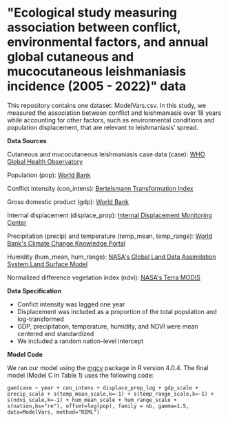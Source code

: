 # "Ecological study measuring association between conflict, environmental factors, and annual global cutaneous and mucocutaneous leishmaniasis incidence (2005 - 2022)" data
This repository contains one dataset: ModelVars.csv. In this study, we measured the association between conflict and leishmaniasis over 18 years while accounting for other factors, such as environmental conditions and population displacement, that are relevant to leishmaniasis’ spread.



**Data Sources**

Cutaneous and mucocutaneous leishmaniasis case data (case): [WHO Global Health Observatory](https://www.who.int/data/gho/data/indicators/indicator-details/GHO/number-of-cases-of-cutaneous-leishmaniasis-reported)

Population (pop): [World Bank](https://data.worldbank.org/indicator/SP.POP.TOTL) 

Conflict intensity (con_intens): [Bertelsmann Transformation Index](https://bti-project.org/en/index/governance) 

Gross domestic product (gdp): [World Bank](https://data.worldbank.org/indicator/NY.GDP.MKTP.CD?view=chart) 

Internal displacement (displace_prop): [Internal Displacement Monitoring Center](https://www.internal-displacement.org/database/displacement-data/)

Precipitation (precip) and temperature (temp_mean, temp_range): [World Bank's Climate Change Knowledge Portal](https://climateknowledgeportal.worldbank.org/)

Humidity (hum_mean, hum_range): [NASA's Global Land Data Assimilation System Land Surface Model](https://disc.gsfc.nasa.gov/datasets?keywords=GLDAS)

Normalized difference vegetation index (ndvi): [NASA's Terra MODIS](https://developers.google.com/earth-engine/datasets/catalog/MODIS_061_MOD13A3)



**Data Specification**
- Confict intensity was lagged one year
- Displacement was included as a proportion of the total population and log-transformed
- GDP, precipitation, temperature, humidity, and NDVI were mean centered and standardized
- We included a random nation-level intercept


**Model Code**

We ran our model using the [mgcv](https://cran.r-project.org/web/packages/mgcv/mgcv.pdf) package in R version 4.0.4. The final model (Model C in Table 1) uses the following code:

`gam(case ~ year + con_intens + displace_prop_log + gdp_scale + precip_scale + s(temp_mean_scale,k=-1) + s(temp_range_scale,k=-1) + s(ndvi_scale,k=-1) + hum_mean_scale + hum_range_scale + s(nation,bs="re"), offset=log(pop), family = nb, gamma=1.5, data=ModelVars, method="REML")`
